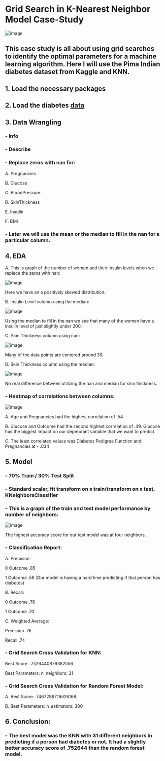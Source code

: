 # Grid Search in K-Nearest Neighbor Model Case-Study

![image](https://user-images.githubusercontent.com/86930309/228668393-7ded6d4a-7981-431c-b39a-72099b8ad380.png)

## This case study is all about using grid searches to identify the optimal parameters for a machine learning algorithm. Here I will use the Pima Indian diabetes dataset from Kaggle and KNN.

## 1. Load the necessary packages

## 2. Load the diabetes [data](https://github.com/GHASS19/Grid-Search-in-KNN-Model-Case-Study/blob/main/Data/Grid%20Search%20in%20KNN%20(Diabetes).csv)

## 3. Data Wrangling

### - Info

### - Describe

### - Replace zeros with nan for: 

 A. Pregnancies 
 
 B. Glucose
 
 C. BloodPressure 
 
 D. SkinThickness
 
 E. Insulin 
 
 F. BMI
 
 ### - Later we will use the mean or the median to fill in the nan for a particular column.

## 4. EDA

 A. This is graph of the number of women and their insulin levels when we replace the zeros with nan:

![image](https://user-images.githubusercontent.com/86930309/228964218-bed616ad-bde2-4011-a9ee-947d711f48e0.png)

Here we have an a positively skewed distribution.

B. Insulin Level column using the median:

![image](https://user-images.githubusercontent.com/86930309/228964679-c604a203-5432-4628-bf9d-b71c629f9305.png)

Using the median to fill in the nan we see that many of the women have a insulin level of just slightly under 200.

C. Skin Thickness column using nan:

![image](https://user-images.githubusercontent.com/86930309/228957515-b36804e4-d3ac-4eac-a984-93839d53c35a.png)

Many of the data points are centered around 30.

D. Skin Thickness column using the median:

![image](https://user-images.githubusercontent.com/86930309/228958133-99615dd4-c191-4e3c-80fe-566c4e7e628a.png)

No real difference between utilizing the nan and median for skin thickness.

### - Heatmap of correlations between columns:

![image](https://user-images.githubusercontent.com/86930309/228965556-39bae256-1e01-432a-93c2-963a4e1d543c.png)

A. Age and Pregnancies had the highest correlation of .54

B. Glucose and Outcome had the second highest correlation of .49. Glucose has the biggest impact on our dependant variable that we want to predict.

C. The least correlated values was Diabetes Pedigree Function and Pregnancies at - .034

## 5. Model

### - 70% Train / 30% Test Split

### - Standard scaler, fit transform on x train/transform on x test, KNeighborsClassifier

### - This is a graph of the train and test model performance by number of neighbors:

![image](https://user-images.githubusercontent.com/86930309/228968837-eff49794-58a6-45c1-a347-93ac98fb328b.png)

The highest accuracy score for our test model was at four neighbors.

### - Classification Report:

A. Precision:
 
0 Outcome .85

1 Outcome .56 (Our model is having a hard time predicting if that person has diabetes)

B. Recall:

0 Outcome .76

1 Outcome .70 

C. Weighted Average:

Precision .76

Recall .74

### - Grid Search Cross Validation for KNN:

Best Score: .7526440879382056

Best Parameters: n_neighbors: 31

### - Grid Search Cross Validation for Random Forest Model:

A. Best Score: .7467289719626168

B. Best Parameters: n_estimators: 300

## 6. Conclusion:

### - The best model was the KNN with 31 different neighbors in predicting if a person had diabetes or not. It had a slightly better accuracy score of .752644 than the random forest model.



